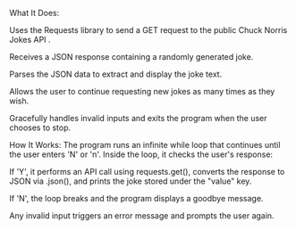 What It Does:

Uses the Requests library to send a GET request to the public Chuck Norris Jokes API
.

Receives a JSON response containing a randomly generated joke.

Parses the JSON data to extract and display the joke text.

Allows the user to continue requesting new jokes as many times as they wish.

Gracefully handles invalid inputs and exits the program when the user chooses to stop.

How It Works:
The program runs an infinite while loop that continues until the user enters 'N' or 'n'. Inside the loop, it checks the user's response:

If 'Y', it performs an API call using requests.get(), converts the response to JSON via .json(), and prints the joke stored under the "value" key.

If 'N', the loop breaks and the program displays a goodbye message.

Any invalid input triggers an error message and prompts the user again.

